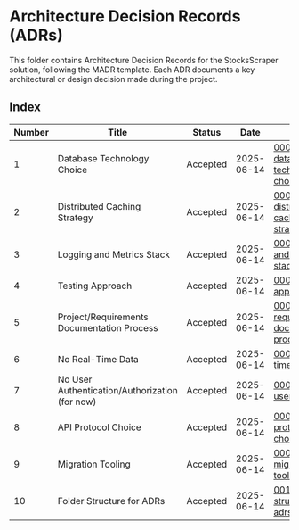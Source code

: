 # Architecture Decision Records (ADRs)

This folder contains Architecture Decision Records for the StocksScraper solution, following the MADR template. Each ADR documents a key architectural or design decision made during the project.

## Index

| Number | Title | Status | Date | Link |
|--------|-------|--------|------|------|
| 1 | Database Technology Choice | Accepted | 2025-06-14 | [0001-database-technology-choice.md](0001-database-technology-choice.md) |
| 2 | Distributed Caching Strategy | Accepted | 2025-06-14 | [0002-distributed-caching-strategy.md](0002-distributed-caching-strategy.md) |
| 3 | Logging and Metrics Stack | Accepted | 2025-06-14 | [0003-logging-and-metrics-stack.md](0003-logging-and-metrics-stack.md) |
| 4 | Testing Approach | Accepted | 2025-06-14 | [0004-testing-approach.md](0004-testing-approach.md) |
| 5 | Project/Requirements Documentation Process | Accepted | 2025-06-14 | [0005-project-requirements-documentation-process.md](0005-project-requirements-documentation-process.md) |
| 6 | No Real-Time Data | Accepted | 2025-06-14 | [0006-no-real-time-data.md](0006-no-real-time-data.md) |
| 7 | No User Authentication/Authorization (for now) | Accepted | 2025-06-14 | [0007-no-user-auth.md](0007-no-user-auth.md) |
| 8 | API Protocol Choice | Accepted | 2025-06-14 | [0008-api-protocol-choice.md](0008-api-protocol-choice.md) |
| 9 | Migration Tooling | Accepted | 2025-06-14 | [0009-migration-tooling.md](0009-migration-tooling.md) |
| 10 | Folder Structure for ADRs | Accepted | 2025-06-14 | [0010-folder-structure-for-adrs.md](0010-folder-structure-for-adrs.md) |
